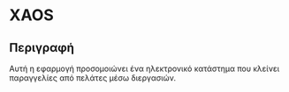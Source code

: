 # XAOS

## Περιγραφή  
Αυτή η εφαρμογή προσομοιώνει ένα ηλεκτρονικό κατάστημα που κλείνει παραγγελίες από πελάτες μέσω διεργασιών.
